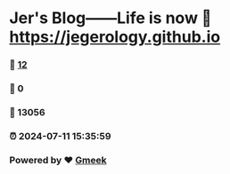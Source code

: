 # Jer's Blog——Life is now :link: https://jegerology.github.io 
### :page_facing_up: [12](https://jegerology.github.io/tag.html) 
### :speech_balloon: 0 
### :hibiscus: 13056 
### :alarm_clock: 2024-07-11 15:35:59 
### Powered by :heart: [Gmeek](https://github.com/Meekdai/Gmeek)
